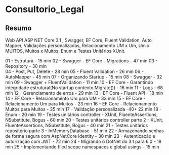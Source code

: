 # Consultorio_Legal

## Resumo
Web API ASP NET Core 3.1 , Swagger, EF Core, Fluent Validation, Auto Mapper, Validações personalizadas, Relacionamento UM x Um, Um x MUITOS, Muitos x Muitos, Enum e Testes Unitários XUnit. 

01 - Estrutura - 15 min
02 - Swagger - EF Core - Migrations - 47 min
03 - Repository - 30 min  
04 - Post, Put, Delete - 28 min
05 - Fluent Validation - 26 min
06 - AutoMapper - 45 min
07 - Organizando Startup - 15 min
08 - Swagger - 32 min
09 - Swagger + FluentValidation - 11 min
10 - EF Core - Garantindo integridade estrutural(No startup contexto.Migrate()) - 16 min
11 - Logs - 68 min
12 - Gerenciamento de erros - 29 min
13 - EF Core - Fluent API - 18 min
14 - EF Core - Relacionamento Um para UM - 33 min
15 - EF Core - Relacionamento Um para Muitos - 23 min
16 - EF Core - Relacionamento Muitos para Muitos - 35 min
17 - Validação personalizada -40+ 22 min
18 - Enum - 20 min
19 - Testes unitários controller - XUnit, FluenteAssertions, NSubstitute, Bogus - 60 min
20 - Testes unitários controller parte 2 - XUnit, FluenteAssertions, NSubstitute, Bogus - 40 min
21 - Testes unitários repositório parte 3 - InMemoryDatabase - 51 min
22 - Armazenando senhas de forma segura com AspNetCore Identity - 30 min
23 - Autenticação e autorização com JWT - 72 min
24 - Migrando o DotNet do 3.1 para 6.0 - 18 min
25 - Implementando filed scope namespaces e global usings - 15 min

